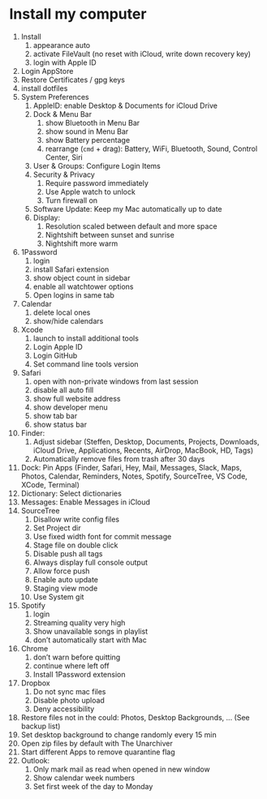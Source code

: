 # Install my computer

1. Install
    1. appearance auto
    1. activate FileVault (no reset with iCloud, write down recovery key)
    1. login with Apple ID
2. Login AppStore
3. Restore Certificates / gpg keys
4. install dotfiles
5. System Preferences
    1. AppleID: enable Desktop & Documents for iCloud Drive
    1. Dock & Menu Bar
        1. show Bluetooth in Menu Bar
        1. show sound in Menu Bar
        1. show Battery percentage
        1. rearrange (`cmd` + drag): Battery, WiFi, Bluetooth, Sound, Control Center, Siri
    1. User & Groups: Configure Login Items
    1. Security & Privacy
        1. Require password immediately
        1. Use Apple watch to unlock
        1. Turn firewall on
    1. Software Update: Keep my Mac automatically up to date
    1. Display:
        1. Resolution scaled between default and more space
        1. Nightshift between sunset and sunrise
        1. Nightshift more warm
6. 1Password
    1. login
    1. install Safari extension
    1. show object count in sidebar
    1. enable all watchtower options
    1. Open logins in same tab
7. Calendar
    1. delete local ones
    1. show/hide calendars
8. Xcode 
    1. launch to install additional tools
    1. Login Apple ID
    1. Login GitHub
    1. Set command line tools version
9. Safari
    1. open with non-private windows from last session
    1. disable all auto fill
    1. show full website address
    1. show developer menu
    1. show tab bar
    1. show status bar
10. Finder: 
    1. Adjust sidebar (Steffen, Desktop, Documents, Projects, Downloads, iCloud Drive, Applications, Recents, AirDrop, MacBook, HD, Tags)
    1. Automatically remove files from trash after 30 days
11. Dock: Pin Apps (Finder, Safari, Hey, Mail, Messages, Slack, Maps, Photos, Calendar, Reminders, Notes, Spotify, SourceTree, VS Code, XCode, Terminal)
12. Dictionary: Select dictionaries
13. Messages: Enable Messages in iCloud
14. SourceTree
    1. Disallow write config files
    2. Set Project dir
    3. Use fixed width font for commit message
    4. Stage file on double click
    5. Disable push all tags
    6. Always display full console output
    7. Allow force push
    8. Enable auto update
    9. Staging view mode
    10. Use System git
16. Spotify
    1. login
    1. Streaming quality very high
    1. Show unavailable songs in playlist
    1. don’t automatically start with Mac
17. Chrome
    1. don’t warn before quitting
    1. continue where left off
    1. Install 1Password extension
18. Dropbox
    1. Do not sync mac files
    2. Disable photo upload
    3. Deny accessibility
19. Restore files not in the could: Photos, Desktop Backgrounds, ... (See backup list)
20. Set desktop background to change randomly every 15 min
21. Open zip files by default with The Unarchiver
22. Start different Apps to remove quarantine flag 
23. Outlook:
    1. Only mark mail as read when opened in new window
    2. Show calendar week numbers
    3. Set first week of the day to Monday
